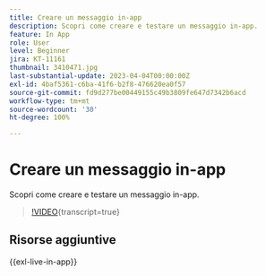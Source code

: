 ```yaml
---
title: Creare un messaggio in-app
description: Scopri come creare e testare un messaggio in-app.
feature: In App
role: User
level: Beginner
jira: KT-11161
thumbnail: 3410471.jpg
last-substantial-update: 2023-04-04T00:00:00Z
exl-id: 4baf5361-c6ba-41f6-b2f8-476620ea0f57
source-git-commit: fd9d277be00449155c49b3809fe647d7342b6acd
workflow-type: tm+mt
source-wordcount: '30'
ht-degree: 100%

---
```


# Creare un messaggio in-app

Scopri come creare e testare un messaggio in-app.

>[!VIDEO](https://video.tv.adobe.com/v/3422078?quality=12&learn=on&captions=ita){transcript=true}

## Risorse aggiuntive

{{exl-live-in-app}}
